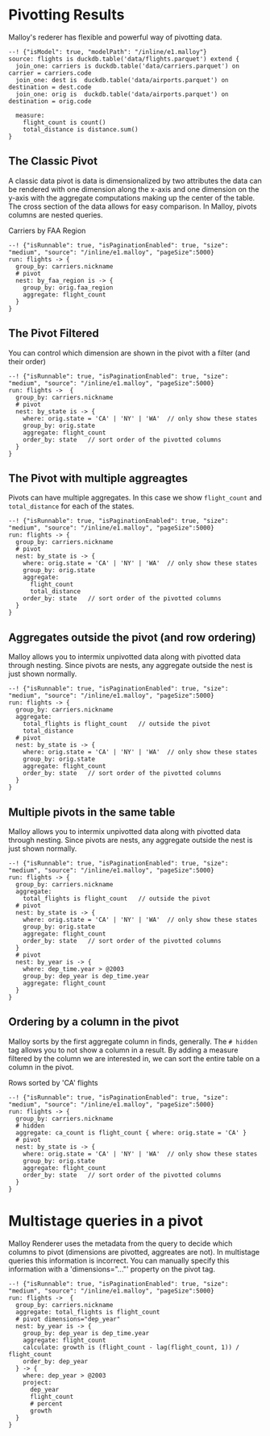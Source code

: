 # Pivotting Results

Malloy's rederer has flexible and powerful way of pivotting data.  

```malloy
--! {"isModel": true, "modelPath": "/inline/e1.malloy"}
source: flights is duckdb.table('data/flights.parquet') extend {
  join_one: carriers is duckdb.table('data/carriers.parquet') on carrier = carriers.code
  join_one: dest is  duckdb.table('data/airports.parquet') on destination = dest.code
  join_one: orig is  duckdb.table('data/airports.parquet') on destination = orig.code

  measure: 
    flight_count is count()
    total_distance is distance.sum()
}
```

## The Classic Pivot

A classic data pivot is data is dimensionalized by two attributes the data can be rendered with one dimension along the x-axis and one dimension on the y-axis with the aggregate computations making up the center of the table. The cross section of the data allows for easy comparison. In Malloy, pivots columns are nested queries.

Carriers by FAA Region

```malloy
--! {"isRunnable": true, "isPaginationEnabled": true, "size": "medium", "source": "/inline/e1.malloy", "pageSize":5000}
run: flights -> {
  group_by: carriers.nickname
  # pivot
  nest: by_faa_region is -> {
    group_by: orig.faa_region
    aggregate: flight_count 
  }
}
```

## The Pivot Filtered

You can control which dimension are shown in the pivot with a filter (and their order)

```malloy
--! {"isRunnable": true, "isPaginationEnabled": true, "size": "medium", "source": "/inline/e1.malloy", "pageSize":5000}
run: flights ->  {
  group_by: carriers.nickname
  # pivot
  nest: by_state is -> {
    where: orig.state = 'CA' | 'NY' | 'WA'  // only show these states
    group_by: orig.state
    aggregate: flight_count 
    order_by: state   // sort order of the pivotted columns
  }
}
```

## The Pivot with multiple aggreagtes

Pivots can have multiple aggregates. In this case we show `flight_count` and `total_distance` for each of the states.

```malloy
--! {"isRunnable": true, "isPaginationEnabled": true, "size": "medium", "source": "/inline/e1.malloy", "pageSize":5000}
run: flights -> {
  group_by: carriers.nickname
  # pivot
  nest: by_state is -> {
    where: orig.state = 'CA' | 'NY' | 'WA'  // only show these states
    group_by: orig.state
    aggregate: 
      flight_count 
      total_distance
    order_by: state   // sort order of the pivotted columns
  }
}
```

## Aggregates outside the pivot (and row ordering)

Malloy allows you to intermix unpivotted data along with pivotted data through nesting.  Since pivots are nests, any aggregate outside the nest is just shown normally.

```malloy
--! {"isRunnable": true, "isPaginationEnabled": true, "size": "medium", "source": "/inline/e1.malloy", "pageSize":5000}
run: flights -> {
  group_by: carriers.nickname
  aggregate: 
    total_flights is flight_count   // outside the pivot
    total_distance
  # pivot
  nest: by_state is -> {
    where: orig.state = 'CA' | 'NY' | 'WA'  // only show these states
    group_by: orig.state
    aggregate: flight_count 
    order_by: state   // sort order of the pivotted columns
  }
}
```

## Multiple pivots in the same table

Malloy allows you to intermix unpivotted data along with pivotted data through nesting.  Since pivots are nests, any aggregate outside the nest is just shown normally.

```malloy
--! {"isRunnable": true, "isPaginationEnabled": true, "size": "medium", "source": "/inline/e1.malloy", "pageSize":5000}
run: flights -> {
  group_by: carriers.nickname
  aggregate: 
    total_flights is flight_count   // outside the pivot
  # pivot
  nest: by_state is -> {
    where: orig.state = 'CA' | 'NY' | 'WA'  // only show these states
    group_by: orig.state
    aggregate: flight_count 
    order_by: state   // sort order of the pivotted columns
  }
  # pivot
  nest: by_year is -> {
    where: dep_time.year > @2003
    group_by: dep_year is dep_time.year
    aggregate: flight_count
  }
}
```

## Ordering by a column in the pivot 
Malloy sorts by the first aggregate column in finds, generally.  The `# hidden` tag allows you to not show a column in a result.  By adding a measure filtered by the column we are interested in, we can sort the entire table on a column in the pivot.

Rows sorted by 'CA' flights

```malloy
--! {"isRunnable": true, "isPaginationEnabled": true, "size": "medium", "source": "/inline/e1.malloy", "pageSize":5000}
run: flights -> {
  group_by: carriers.nickname
  # hidden
  aggregate: ca_count is flight_count { where: orig.state = 'CA' }
  # pivot
  nest: by_state is -> {
    where: orig.state = 'CA' | 'NY' | 'WA'  // only show these states
    group_by: orig.state
    aggregate: flight_count 
    order_by: state   // sort order of the pivotted columns
  }
}
```

# Multistage queries in a pivot
Malloy Renderer uses the metadata from the query to decide which columns to pivot (dimensions are pivotted, aggreates are not). In multistage queries this information is incorrect.  You can manually specify this information with a 'dimensions="..."' property on the pivot tag.

```malloy
--! {"isRunnable": true, "isPaginationEnabled": true, "size": "medium", "source": "/inline/e1.malloy", "pageSize":5000}
run: flights ->  {
  group_by: carriers.nickname
  aggregate: total_flights is flight_count
  # pivot dimensions="dep_year"
  nest: by_year is -> {
    group_by: dep_year is dep_time.year
    aggregate: flight_count
    calculate: growth is (flight_count - lag(flight_count, 1)) / flight_count
    order_by: dep_year
  } -> {
    where: dep_year > @2003
    project:
      dep_year
      flight_count
      # percent
      growth
  }
}
```